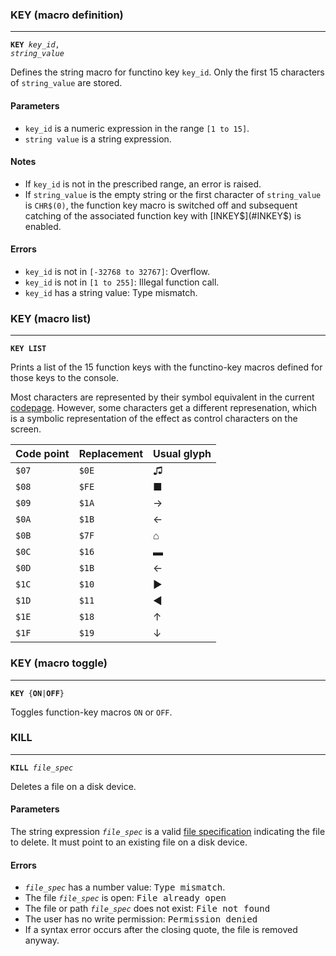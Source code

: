 ### KEY (macro definition)
***
<code><b>KEY</b> <var>key_id</var>, <var>string_value</var></code>

Defines the string macro for functino key `key_id`. Only the first 15 characters of `string_value` are stored.

#### Parameters
* `key_id` is a numeric expression in the range `[1 to 15]`.
* `string value` is a string expression.

#### Notes
* If `key_id` is not in the prescribed range, an error is raised.
* If `string_value` is the empty string or the first character of `string_value` is `CHR$(0)`, the function key macro is switched off and subsequent catching of the associated function key with [INKEY$](#INKEY$) is enabled.

#### Errors
* `key_id` is not in `[-32768 to 32767]`: <sample>Overflow</sample>.
* `key_id` is not in `[1 to 255]`: <sample>Illegal function call</sample>.
* `key_id` has a string value: <sample>Type mismatch</sample>.


### KEY (macro list)
***
<code><b>KEY LIST</b></code>

Prints a list of the 15 function keys with the functino-key macros defined for those keys to the console.

Most characters are represented by their symbol equivalent in the current [codepage](#codepage). However, some characters get a different represenation, which is a symbolic representation of the effect as control characters on the screen.

Code point | Replacement | Usual glyph
---|---|---
`$07` | `$0E` | ♫
`$08` | `$FE` | ■
`$09` | `$1A` | →
`$0A` | `$1B` | ←
`$0B` | `$7F` | ⌂
`$0C` | `$16` | ▬
`$0D` | `$1B` | ←
`$1C` | `$10` | ►
`$1D` | `$11` | ◄
`$1E` | `$18` | ↑
`$1F` | `$19` | ↓

### KEY (macro toggle)
***
<code><b>KEY</b> {<b>ON</b>|<b>OFF</b>}</b></code>

Toggles function-key macros `ON` or `OFF`.

### KILL
***
<code><b>KILL</b> <var>file_spec</var></code>

Deletes a file on a disk device.

#### Parameters
The string expression <code><var>file_spec</var></code> is a valid [file specification](#file-specification) indicating the file to delete. It must point to an existing file on a disk device.

#### Errors
* <code><var>file_spec</var></code> has a number value: <samp>Type mismatch</samp>.
* The file <code><var>file_spec</var></code> is open: <samp>File already open</samp>
* The file or path <code><var>file_spec</var></code> does not exist: <samp>File not found</samp>
* The user has no write permission: <samp>Permission denied</samp>
* If a syntax error occurs after the closing quote, the file is removed anyway.
